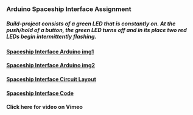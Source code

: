 ### Arduino Spaceship Interface Assignment

##### Build-project consists of a green LED that is constantly on. At the push/hold of a button, the green LED turns off and in its place two red LEDs begin intermittently flashing.   

#### <a href="https://github.com/AlVicente/physicalcomputing/blob/master/Homework/Week3%20-%20Jan%2029th/Spaceship%20Interface%20img1.JPG">Spaceship Interface Arduino img1</a>

#### <a href="https://github.com/AlVicente/physicalcomputing/blob/master/Homework/Week3%20-%20Jan%2029th/Spaceship%20Interface%20img2.JPG">Spaceship Interface Arduino img2</a>

#### <a href="https://github.com/AlVicente/physicalcomputing/blob/master/Homework/Week3%20-%20Jan%2029th/Spaceship%20Interface%20Circuit%20Layout.png">Spaceship Interface Circuit Layout</a>

#### <a href="https://github.com/AlVicente/physicalcomputing/blob/master/Homework/Week3%20-%20Jan%2029th/Spaceship%20Interface%20Code.png">Spaceship Interface Code</a>

#### Click here for video on Vimeo  
